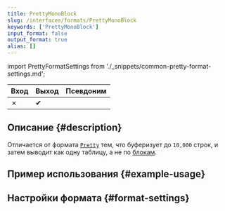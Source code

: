 ```yaml
---
title: PrettyMonoBlock
slug: /interfaces/formats/PrettyMonoBlock
keywords: ['PrettyMonoBlock']
input_format: false
output_format: true
alias: []
---
```


import PrettyFormatSettings from './_snippets/common-pretty-format-settings.md';

| Вход | Выход  | Псевдоним |
|-------|---------|-------|
| ✗     | ✔       |       |

## Описание {#description}

Отличается от формата [`Pretty`](/interfaces/formats/Pretty) тем, что буферизует до `10,000` строк,
и затем выводит как одну таблицу, а не по [блокам](/development/architecture#block).

## Пример использования {#example-usage}

## Настройки формата {#format-settings}

<PrettyFormatSettings/>
